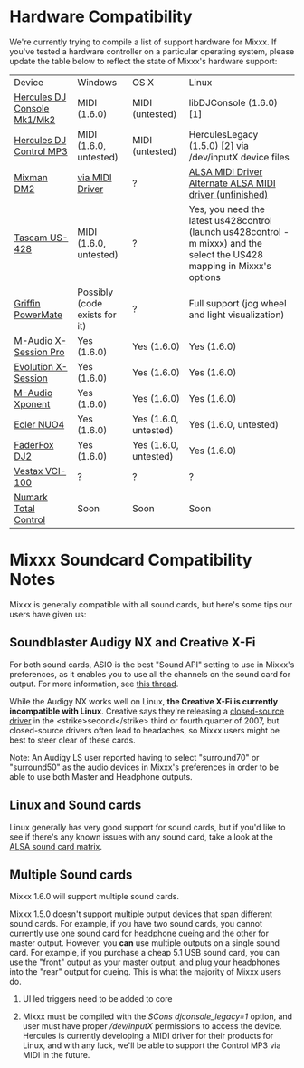 # Hardware Compatibility

We're currently trying to compile a list of support hardware for Mixxx.
If you've tested a hardware controller on a particular operating system,
please update the table below to reflect the state of Mixxx's hardware
support:

|                                                             |                                                     |                       |                                                                                                                                                                     |
| ----------------------------------------------------------- | --------------------------------------------------- | --------------------- | ------------------------------------------------------------------------------------------------------------------------------------------------------------------- |
| Device                                                      | Windows                                             | OS X                  | Linux                                                                                                                                                               |
| [Hercules DJ Console Mk1/Mk2](Hercules%20PC%20DJ%20Console) | MIDI (1.6.0)                                        | MIDI (untested)       | libDJConsole (1.6.0) \[1\]                                                                                                                                          |
| [Hercules DJ Control MP3](Hercules_PC_DJ_Console)           | MIDI (1.6.0, untested)                              | MIDI (untested)       | HerculesLegacy (1.5.0) \[2\] via /dev/inputX device files                                                                                                           |
| [Mixman DM2](Mixman%20DM2)                                  | [via MIDI Driver](http://www.joemattiello.com/dm2/) | ?                     | [ALSA MIDI Driver](http://mixxx.sourceforge.net/misc/dm2-jan-0.0.tgz) [Alternate ALSA MIDI driver (unfinished)](http://prophet.homelinux.org/usbdm2/usbdm2.tar.bz2) |
| [Tascam US-428](Tascam%20US-428)                            | MIDI (1.6.0, untested)                              | ?                     | Yes, you need the latest us428control (launch us428control -m mixxx) and the select the US428 mapping in Mixxx's options                                            |
| [Griffin PowerMate](Griffin%20PowerMate)                    | Possibly (code exists for it)                       | ?                     | Full support (jog wheel and light visualization)                                                                                                                    |
| [M-Audio X-Session Pro](M-Audio%20X-Session%20Pro)          | Yes (1.6.0)                                         | Yes (1.6.0)           | Yes (1.6.0)                                                                                                                                                         |
| [Evolution X-Session](Evolution%20X-Session)                | Yes (1.6.0)                                         | Yes (1.6.0)           | Yes (1.6.0)                                                                                                                                                         |
| [M-Audio Xponent](M-Audio%20Xponent)                        | Yes (1.6.0)                                         | Yes (1.6.0)           | Yes (1.6.0)                                                                                                                                                         |
| [Ecler NUO4](Ecler%20NUO4)                                  | Yes (1.6.0)                                         | Yes (1.6.0, untested) | Yes (1.6.0, untested)                                                                                                                                               |
| [FaderFox DJ2](FaderFox%20DJ2)                              | Yes (1.6.0)                                         | Yes (1.6.0, untested) | Yes (1.6.0)                                                                                                                                                         |
| [Vestax VCI-100](Vestax%20VCI-100)                          | ?                                                   | ?                     | ?                                                                                                                                                                   |
| [Numark Total Control](Numark%20Total%20Control)            | Soon                                                | Soon                  | Soon                                                                                                                                                                |

# Mixxx Soundcard Compatibility Notes

Mixxx is generally compatible with all sound cards, but here's some tips
our users have given us:

## Soundblaster Audigy NX and Creative X-Fi

For both sound cards, ASIO is the best "Sound API" setting to use in
Mixxx's preferences, as it enables you to use all the channels on the
sound card for output. For more information, see [this
thread](https://sourceforge.net/forum/forum.php?thread_id=1649679&forum_id=156157).

While the Audigy NX works well on Linux, **the Creative X-Fi is
currently incompatible with Linux**. Creative says they're releasing a
[closed-source driver](http://opensource.creative.com/soundcard.html) in
the \<strike\>second\</strike\> third or fourth quarter of 2007, but
closed-source drivers often lead to headaches, so Mixxx users might be
best to steer clear of these cards.

Note: An Audigy LS user reported having to select "surround70" or
"surround50" as the audio devices in Mixxx's preferences in order to be
able to use both Master and Headphone outputs.

## Linux and Sound cards

Linux generally has very good support for sound cards, but if you'd like
to see if there's any known issues with any sound card, take a look at
the [ALSA sound card matrix](http://www.alsa-project.org/alsa-doc/).

## Multiple Sound cards

Mixxx 1.6.0 will support multiple sound cards.

Mixxx 1.5.0 doesn't support multiple output devices that span different
sound cards. For example, if you have two sound cards, you cannot
currently use one sound card for headphone cueing and the other for
master output. However, you **can** use multiple outputs on a single
sound card. For example, if you purchase a cheap 5.1 USB sound card, you
can use the "front" output as your master output, and plug your
headphones into the "rear" output for cueing. This is what the majority
of Mixxx users do.

1.  UI led triggers need to be added to core

2.  Mixxx must be compiled with the *SCons djconsole\_legacy=1* option,
    and user must have proper */dev/inputX* permissions to access the
    device. Hercules is currently developing a MIDI driver for their
    products for Linux, and with any luck, we'll be able to support the
    Control MP3 via MIDI in the future.
